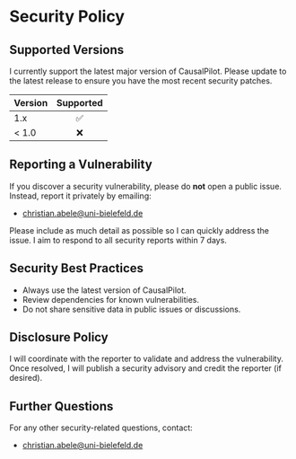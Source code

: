 # Security Policy

## Supported Versions

I currently support the latest major version of CausalPilot. Please update to the latest release to ensure you have the most recent security patches.

| Version | Supported |
|---------|:---------:|
| 1.x     |    ✅     |
| < 1.0   |    ❌     |

## Reporting a Vulnerability

If you discover a security vulnerability, please do **not** open a public issue. Instead, report it privately by emailing:

- christian.abele@uni-bielefeld.de

Please include as much detail as possible so I can quickly address the issue. I aim to respond to all security reports within 7 days.

## Security Best Practices
- Always use the latest version of CausalPilot.
- Review dependencies for known vulnerabilities.
- Do not share sensitive data in public issues or discussions.

## Disclosure Policy
I will coordinate with the reporter to validate and address the vulnerability. Once resolved, I will publish a security advisory and credit the reporter (if desired).

## Further Questions
For any other security-related questions, contact:
- christian.abele@uni-bielefeld.de
